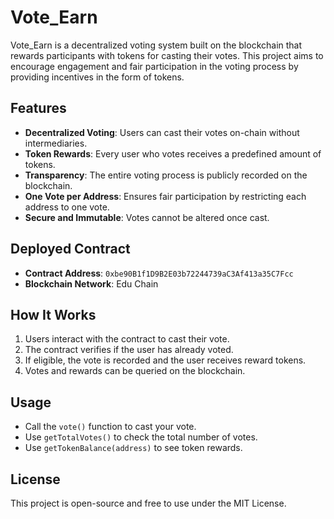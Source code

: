 # Vote_Earn

Vote_Earn is a decentralized voting system built on the blockchain that rewards participants with tokens for casting their votes. This project aims to encourage engagement and fair participation in the voting process by providing incentives in the form of tokens.

## Features
- **Decentralized Voting**: Users can cast their votes on-chain without intermediaries.
- **Token Rewards**: Every user who votes receives a predefined amount of tokens.
- **Transparency**: The entire voting process is publicly recorded on the blockchain.
- **One Vote per Address**: Ensures fair participation by restricting each address to one vote.
- **Secure and Immutable**: Votes cannot be altered once cast.

## Deployed Contract
- **Contract Address**: `0xbe90B1f1D9B2E03b72244739aC3Af413a35C7Fcc`
- **Blockchain Network**: Edu Chain

## How It Works
1. Users interact with the contract to cast their vote.
2. The contract verifies if the user has already voted.
3. If eligible, the vote is recorded and the user receives reward tokens.
4. Votes and rewards can be queried on the blockchain.

## Usage
- Call the `vote()` function to cast your vote.
- Use `getTotalVotes()` to check the total number of votes.
- Use `getTokenBalance(address)` to see token rewards.

## License
This project is open-source and free to use under the MIT License.

